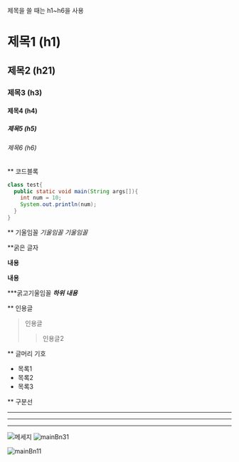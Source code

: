 제목을 쓸 때는 h1~h6을 사용

# 제목1 (h1)
## 제목2 (h21)
### 제목3 (h3)
#### 제목4 (h4)
##### 제목5 (h5)
###### 제목6 (h6)


** 코드블록
```java
class test{
  public static void main(String args[]){
    int num = 10;
    System.out.println(num);
  }
}
```

** 기울임꼴
*기울임꼴*
_기울임꼴_

**굵은 글자

**내용**

__내용__

***굵고기울임꼴
***하위***
___내용___

** 인용글
> 인용글
> > 인용글2

** 글머리 기호

+ 목록1
 + 목록2
  + 목록3

** 구분선
***
---
___

![메세지](이미지명로)
![mainBn31](https://user-images.githubusercontent.com/120345830/206955644-f8a9a06a-d5ed-4386-b332-c87d08773d1b.jpg)

![mainBn11](https://user-images.githubusercontent.com/120345830/206955556-77bcec03-f035-43a3-8ea5-82c05ba08b2e.jpg)
